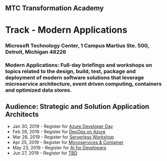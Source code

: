 ## MTC Transformation Academy
# Track - Modern Applications
### Microsoft Technology Center, 1 Campus Martius Ste. 500, Detroit, Michigan 48226
 
### **Modern Applications**: Full-day briefings and workshops on topics related to the design, build, test, package and deployment of modern software solutions that leverage microservice architecture, event driven computing, containers and optimized data stores.

## Audience: Strategic and Solution Application Architects

- Jan 30, 2019 - Register for [Azure Developer Day](https://www.microsoftevents.com/profile/form/index.cfm?PKformID=0x5716987abcd)
- Feb 28, 2019 - Register for [DevOps on Azure](https://www.microsoftevents.com/profile/form/index.cfm?PKformID=0x5730192abcd)
- Mar 28, 2019 - Register for [Serverless Workshop]()
- Apr 25, 2019 - Register for [Microservices & Container]()
- May 23, 2019 - Register for [AI for Developers]()
- Jun 27, 2019 - Register for [TBD]()